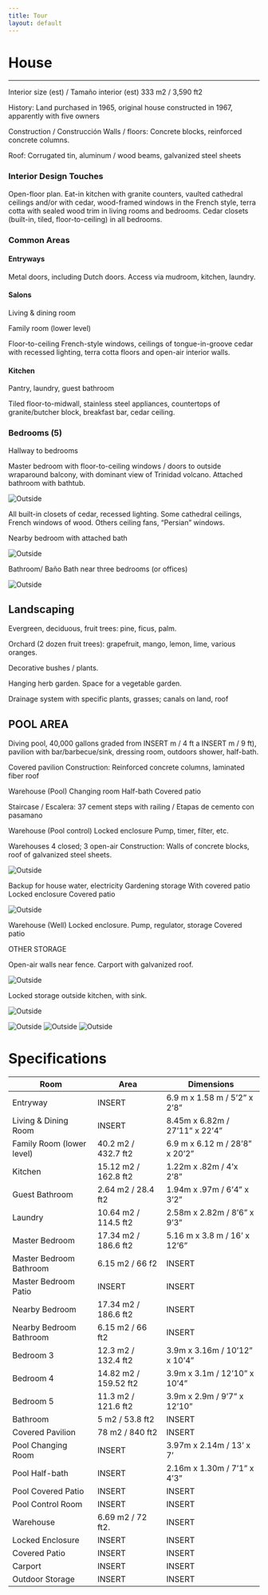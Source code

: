 ```yaml
---
title: Tour
layout: default
---
```




# House
---
Interior size (est) / Tamaño interior (est)
333 m2 / 3,590 ft2

History: Land purchased in 1965, original house constructed in 1967, apparently with five owners

Construction / Construcción
Walls / floors: Concrete blocks, reinforced concrete columns.

Roof: Corrugated tin, aluminum / wood beams, galvanized steel sheets

### Interior Design Touches

Open-floor plan. Eat-in kitchen with granite counters, vaulted cathedral ceilings and/or with cedar, wood-framed windows in the French style, terra cotta with sealed wood trim in living rooms and bedrooms. Cedar closets (built-in, tiled, floor-to-ceiling) in all bedrooms.

### Common Areas

#### Entryways

Metal doors, including Dutch doors.
Access via mudroom, kitchen, laundry.




#### Salons

Living & dining room

Family room (lower level)

Floor-to-ceiling French-style windows, ceilings of tongue-in-groove cedar with recessed lighting, terra cotta floors and open-air interior walls.



#### Kitchen

Pantry, laundry, guest bathroom

Tiled floor-to-midwall, stainless steel appliances, countertops of granite/butcher block, breakfast bar, cedar ceiling.


### Bedrooms (5)

Hallway to bedrooms

Master bedroom with floor-to-ceiling windows / doors to outside wraparound balcony, with dominant view of Trinidad volcano. Attached bathroom with bathtub.

![Outside](/assets/img/volcano.jpg)

All built-in closets of cedar, recessed lighting. Some cathedral ceilings, French windows of wood. Others ceiling fans, “Persian” windows.


Nearby bedroom with attached bath

![Outside](/assets/img/beds.jpg)

Bathroom/ Baño
Bath near three bedrooms (or offices)

![Outside](/assets/img/bunks.jpg)


## Landscaping

Evergreen, deciduous, fruit trees: pine, ficus, palm.

Orchard (2 dozen fruit trees): grapefruit, mango, lemon, lime, various oranges.

Decorative bushes / plants.

Hanging herb garden. Space for a vegetable garden.

Drainage system with specific plants, grasses; canals on land, roof


## POOL AREA

Diving pool, 40,000 gallons graded from INSERT m / 4 ft a INSERT  m / 9 ft), pavilion with bar/barbecue/sink, dressing room, outdoors shower, half-bath.


Covered pavilion
Construction: Reinforced concrete columns, laminated fiber roof

Warehouse (Pool)
Changing room
Half-bath
Covered patio

Staircase / Escalera: 37 cement steps with railing / Etapas de cemento con pasamano

Warehouse (Pool control)
Locked enclosure
Pump, timer, filter, etc.


Warehouses
4 closed; 3 open-air
Construction: Walls of concrete blocks, roof of galvanized steel sheets.

![Outside](/assets/img/warehouse.jpg)

Backup for house water, electricity Gardening storage  With covered patio
Locked enclosure
Covered patio

![Outside](/assets/img/patio.jpg)

Warehouse (Well)
Locked enclosure. Pump, regulator, storage
Covered patio

OTHER STORAGE

Open-air walls near fence.
Carport with galvanized roof.

![Outside](/assets/img/car.jpg)

Locked storage outside kitchen, with sink.

![Outside](/assets/img/storage.jpg)





![Outside](/assets/img/outside.jpg)
![Outside](/assets/img/back.jpg)
![Outside](/assets/img/gate.jpg)





# Specifications

| Room | Area | Dimensions |
|-|-|-|
| Entryway | INSERT | 6.9 m x 1.58 m / 5’2” x 2’8” |
| Living & Dining Room | INSERT | 8.45m x 6.82m / 27’11” x 22’4”  |
| Family Room (lower level) | 40.2 m2 / 432.7 ft2 | 6.9 m x 6.12 m / 28’8” x 20’2” |
| Kitchen | 15.12 m2 / 162.8 ft2 | 1.22m x .82m / 4’x 2’8” |
| Guest Bathroom | 2.64 m2 / 28.4 ft2 | 1.94m x .97m / 6’4” x 3’2” |
| Laundry | 10.64 m2 / 114.5 ft2 | 2.58m x 2.82m / 8’6” x 9’3” |
| Master Bedroom | 17.34 m2 / 186.6 ft2 | 5.16 m x 3.8 m / 16’ x 12’6” |
| Master Bedroom Bathroom | 6.15 m2 / 66 f2 | INSERT |
| Master Bedroom Patio | INSERT | INSERT |
| Nearby Bedroom | 17.34 m2 / 186.6 ft2 | INSERT |
| Nearby Bedroom Bathroom | 6.15 m2 / 66 ft2   | INSERT |
| Bedroom 3 | 12.3 m2 / 132.4 ft2 | 3.9m x 3.16m / 10’12” x 10’4” |
| Bedroom 4 | 14.82 m2 / 159.52 ft2  | 3.9m x 3.1m / 12’10” x 10’4” |
| Bedroom 5 | 11.3 m2 / 121.6 ft2 | 3.9m x 2.9m / 9’7” x 12’10” |
| Bathroom | 5 m2 / 53.8 ft2 | INSERT |
| Covered Pavilion | 78 m2 / 840 ft2 | INSERT |
| Pool Changing Room | INSERT | 3.97m x 2.14m / 13’ x 7’  |
| Pool Half-bath | INSERT | 2.16m x 1.30m / 7’1” x 4’3” |
| Pool Covered Patio | INSERT | INSERT |
| Pool Control Room | INSERT | INSERT |
| Warehouse | 6.69 m2 / 72 ft2. | INSERT |
| Locked Enclosure | INSERT | INSERT |
| Covered Patio | INSERT | INSERT |
| Carport | INSERT | INSERT |
| Outdoor Storage | INSERT | INSERT |
